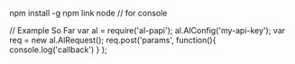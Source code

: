 npm install -g
npm link
node // for console

// Example So Far
var al = require('al-papi');
al.AlConfig('my-api-key');
var req = new al.AlRequest();
req.post('params', function(){ console.log('callback') } );
